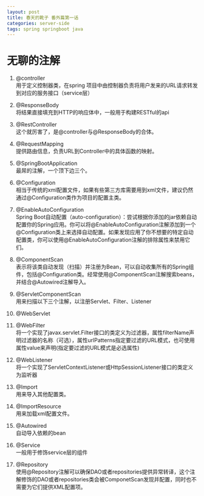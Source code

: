 ```yaml
---
layout: post
title: 春天的靴子 番外篇第一话 
categories: server-side
tags: spring springboot java
---
```


# 无聊的注解

1. @controller  
用于定义控制器类，在spring 项目中由控制器负责将用户发来的URL请求转发到对应的服务接口（service层）  
2. @ResponseBody  
将结果直接填充到HTTP的响应体中，一般用于构建RESTful的api  
3. @RestController  
这个就厉害了，是@controller与@ResponseBody的合体。  
4. @RequestMapping  
提供路由信息，负责URL到Controller中的具体函数的映射。

5. @SpringBootApplication  
最屌的注解，一个顶下边三个。  
6. @Configuration  
相当于传统的xml配置文件，如果有些第三方库需要用到xml文件，建议仍然通过@Configuration类作为项目的配置主类。  
7. @EnableAutoConfiguration  
Spring Boot自动配置（auto-configuration）：尝试根据你添加的jar依赖自动配置你的Spring应用。你可以将@EnableAutoConfiguration注解添加到一个@Configuration类上来选择自动配置。如果发现应用了你不想要的特定自动配置类，你可以使用@EnableAutoConfiguration注解的排除属性来禁用它们。  
8. @ComponentScan  
表示将该类自动发现（扫描）并注册为Bean，可以自动收集所有的Spring组件，包括@Configuration类。经常使用@ComponentScan注解搜索beans，并结合@Autowired注解导入。

9. @ServletComponentScan  
用来扫描以下三个注解，以注册Servlet、Filter、Listener  
10. @WebServlet  
11. @WebFilter  
将一个实现了javax.servlet.Filter接口的类定义为过滤器，属性filterName声明过滤器的名称（可选），属性urlPatterns指定要过滤的URL模式，也可使用属性value来声明(指定要过滤的URL模式是必选属性)  
12. @WebListener  
将一个实现了ServletContextListener或HttpSessionListener接口的类定义为监听器

13. @Import  
用来导入其他配置类。  
14. @ImportResource  
用来加载xml配置文件。  
15. @Autowired  
自动导入依赖的bean  
16. @Service  
一般用于修饰service层的组件  
17. @Repository  
使用@Repository注解可以确保DAO或者repositories提供异常转译，这个注解修饰的DAO或者repositories类会被ComponetScan发现并配置，同时也不需要为它们提供XML配置项。
